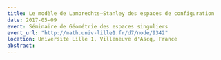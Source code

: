 ```yaml
---
title: Le modèle de Lambrechts–Stanley des espaces de configuration
date: 2017-05-09
event: Séminaire de Géométrie des espaces singuliers
event_url: "http://math.univ-lille1.fr/d7/node/9342"
location: Université Lille 1, Villeneuve d'Ascq, France
abstract:
---
```



